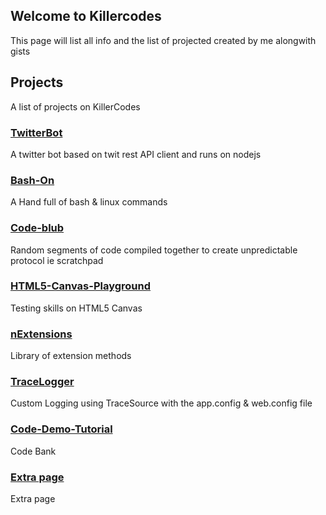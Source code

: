 ##  Welcome to Killercodes

This page will list all info and the list of projected created by me alongwith gists

## Projects
A list of projects on KillerCodes

### [TwitterBot](https://killercodes.github.io/TwitterBot/)
A twitter bot based on twit rest API client and runs on nodejs

### [Bash-On](https://killercodes.github.io/Bash-On/)
A Hand full of bash & linux commands
### [Code-blub](https://github.com/Killercodes/code-blub)
Random segments of code compiled together to create unpredictable protocol ie scratchpad

### [HTML5-Canvas-Playground](https://github.com/Killercodes/HTML5-Canvas-Playground)
Testing skills on HTML5 Canvas

### [nExtensions](https://github.com/Killercodes/nExtensions)
Library of extension methods

### [TraceLogger](https://github.com/Killercodes/TraceLogger)
Custom Logging using TraceSource with the app.config & web.config file

### [Code-Demo-Tutorial](https://github.com/Killercodes/Code-Demo-Tutorial)
Code Bank

### [Extra page](https://github.com/Killercodes/killercodes.github.io/blob/master/GitHub%20Page/index.md)
Extra page 




